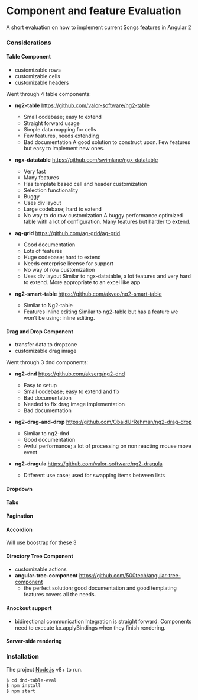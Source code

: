 # Component and feature Evaluation
A short evaluation on how to implement current Songs features in Angular 2

### Considerations 

#### Table Component
- customizable rows
- customizable cells
- customizable headers

Went through 4 table components:
* **ng2-table** https://github.com/valor-software/ng2-table
  * Small codebase; easy to extend
  * Straight forward usage
  * Simple data mapping for cells
  * Few features, needs extending
  * Bad documentation
A good solution to construct upon. Few features but easy to implement new ones.


* **ngx-datatable** https://github.com/swimlane/ngx-datatable
  * Very fast
  * Many features
  * Has template based cell and header customization
  * Selection functionality
  * Buggy
  * Uses div layout
  * Large codebase; hard to extend
  * No way to do row customization
  A buggy performance optimized table with a lot of configuration. Many features but harder to extend.


* **ag-grid** https://github.com/ag-grid/ag-grid
  * Good documentation
  * Lots of features
  * Huge codebase; hard to extend
  * Needs enterprise license for support 
  * No way of row customization
  * Uses div layout
  Similar to ngx-datatable, a lot features and very hard to extend. More appropriate  to an excel like app


* **ng2-smart-table** https://github.com/akveo/ng2-smart-table
  * Similar to Ng2-table 
  * Features inline editing
  Similar to ng2-table but has a feature we won’t be using: inline editing. 


#### Drag and Drop Component
- transfer data to dropzone
- customizable drag image

Went through 3 dnd components:
* **ng2-dnd** https://github.com/akserg/ng2-dnd
  * Easy to setup
  * Small codebase; easy to extend and fix
  *  Bad documentation
  * Needed to fix drag image implementation
  * Bad documentation

* **ng2-drag-and-drop** https://github.com/ObaidUrRehman/ng2-drag-drop
  * Similar to ng2-dnd
  * Good documentation
  * Awful performance; a lot of processing on non reacting mouse move event 

* **ng2-dragula** https://github.com/valor-software/ng2-dragula
  * Different use case; used for swapping items between lists


#### Dropdown
#### Tabs
#### Pagination
#### Accordion
Will use boostrap for these 3

#### Directory Tree Component
* customizable actions
* **angular-tree-component** https://github.com/500tech/angular-tree-component
  * the perfect solution; good documentation and good templating features covers all the needs.


#### Knockout support
* bidirectional communication
Integration is straight forward. Components need to execute ko.applyBindings when they finish rendering.

#### Server-side rendering

### Installation

The project [Node.js](https://nodejs.org/) v8+ to run.
```sh
$ cd dnd-table-eval
$ npm install
$ npm start
```
